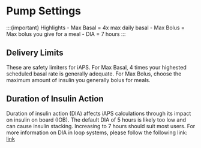 # Pump Settings
:::{important} Highlights
    - Max Basal = 4x max daily basal
    - Max Bolus = Max bolus you give for a meal
    - DIA = 7 hours
:::
## Delivery Limits
These are safety limiters for iAPS. For Max Basal, 4 times your highested scheduled basal rate is generally adequate. For Max Bolus, choose the maximum amount of insulin you generally bolus for meals. 

## Duration of Insulin Action
Duration of insulin action (DIA) affects iAPS calculations through its impact on insulin on board (IOB). The default DIA of 5 hours is likely too low and can cause insulin stacking. Increasing to 7 hours should suit most users. For more information on DIA in loop systems, please follow the following link: [link](https://www.diabettech.com/insulin/why-we-are-regularly-wrong-in-the-duration-of-insulin-action-dia-times-we-use-and-why-it-matters/)
